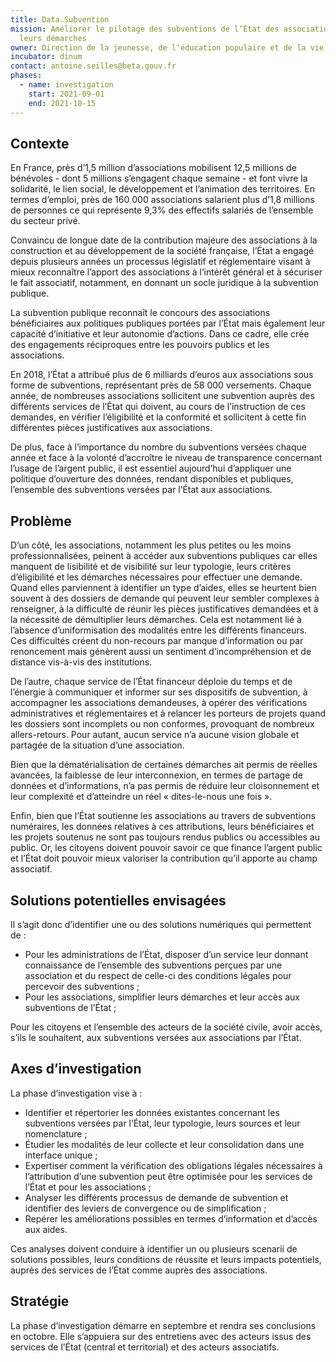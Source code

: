 ```yaml
---
title: Data.Subvention
mission: Améliorer le pilotage des subventions de l’État des associations et simplifier
  leurs démarches
owner: Direction de la jeunesse, de l'éducation populaire et de la vie associative
incubator: dinum
contact: antoine.seilles@beta.gouv.fr
phases:
  - name: investigation
    start: 2021-09-01
    end: 2021-10-15
---
```



## Contexte

En France, près d’1,5 million d’associations mobilisent 12,5 millions de bénévoles - dont 5 millions s’engagent chaque semaine - et font vivre la solidarité, le lien social, le développement et l’animation des territoires. En termes d’emploi, près de 160 000 associations salarient plus d’1,8 millions de personnes ce qui représente 9,3% des effectifs salariés de l’ensemble du secteur privé.

Convaincu de longue date de la contribution majeure des associations à la construction et au développement de la société française, l’État a engagé depuis plusieurs années un processus législatif et réglementaire visant à mieux reconnaître l’apport des associations à l’intérêt général et à sécuriser le fait associatif, notamment, en donnant un socle juridique à la subvention publique.

La subvention publique reconnaît le concours des associations bénéficiaires aux politiques publiques portées par l’État mais également leur capacité d’initiative et leur autonomie d’actions. Dans ce cadre, elle crée des engagements réciproques entre les pouvoirs publics et les associations. 

En 2018, l’État a attribué plus de 6 milliards d’euros aux associations sous forme de subventions, représentant près de 58 000 versements. Chaque année, de nombreuses associations sollicitent une subvention auprès des différents services de l’État qui doivent, au cours de l’instruction de ces demandes, en vérifier l’éligibilité et la conformité et sollicitent à cette fin différentes pièces justificatives aux associations.

De plus, face à l’importance du nombre du subventions versées chaque année et face à la volonté d’accroître le niveau de transparence concernant l’usage de l’argent public, il est essentiel aujourd’hui d’appliquer une politique d’ouverture des données, rendant disponibles et publiques, l’ensemble des subventions versées par l’État aux associations.



## Problème

D’un côté, les associations, notamment les plus petites ou les moins professionnalisées, peinent à accéder aux subventions publiques car elles manquent de lisibilité et de visibilité sur leur typologie, leurs critères d’éligibilité et les démarches nécessaires pour effectuer une demande. Quand elles parviennent à identifier un type d’aides, elles se heurtent bien souvent à des dossiers de demande qui peuvent leur sembler complexes à renseigner, à la difficulté de réunir les pièces justificatives demandées et à la nécessité de démultiplier leurs démarches. Cela est notamment lié à l’absence d’uniformisation des modalités entre les différents financeurs.  Ces difficultés créent du non-recours par manque d’information ou par renoncement mais génèrent aussi un sentiment d’incompréhension et de distance vis-à-vis des institutions.

De l’autre, chaque service de l’État financeur déploie du temps et de l’énergie à communiquer et informer sur ses dispositifs de subvention, à accompagner les associations demandeuses, à opérer des vérifications administratives et réglementaires et à relancer les porteurs de projets quand les dossiers sont incomplets ou non conformes, provoquant de nombreux allers-retours. Pour autant, aucun service n’a aucune vision globale et partagée de la situation d’une association.

Bien que la dématérialisation de certaines démarches ait permis de réelles avancées, la faiblesse de leur interconnexion, en termes de partage de données et d’informations, n’a pas permis de réduire leur cloisonnement et leur complexité et d’atteindre un réel « dites-le-nous une fois ».

Enfin, bien que l’État soutienne les associations au travers de subventions numéraires, les données relatives à ces attributions, leurs bénéficiaires et les projets soutenus ne sont pas toujours rendus publics ou accessibles au public. Or, les citoyens doivent pouvoir savoir ce que finance l’argent public et l’État doit pouvoir mieux valoriser la contribution qu’il apporte au champ associatif.



## Solutions potentielles envisagées

Il s’agit donc d’identifier une ou des solutions numériques qui permettent de :

* Pour les administrations de l’État, disposer d’un service leur donnant connaissance de l’ensemble des subventions perçues par une association et du respect de celle-ci des conditions légales pour percevoir des subventions ;
* Pour les associations, simplifier leurs démarches et leur accès aux subventions de l’État ;

Pour les citoyens et l’ensemble des acteurs de la société civile, avoir accès, s’ils le souhaitent, aux subventions versées aux associations par l’État.



## **Axes d’investigation**

La phase d’investigation vise à :

* Identifier et répertorier les données existantes concernant les subventions versées par l’État, leur typologie, leurs sources et leur nomenclature ;
* Étudier les modalités de leur collecte et leur consolidation dans une interface unique ;
* Expertiser comment la vérification des obligations légales nécessaires à l’attribution d’une subvention peut être optimisée pour les services de l’État et pour les associations ;
* Analyser les différents processus de demande de subvention et identifier des leviers de convergence ou de simplification ;
* Repérer les améliorations possibles en termes d’information et d’accès aux aides.

Ces analyses doivent conduire à identifier un ou plusieurs scenarii de solutions possibles, leurs conditions de réussite et leurs impacts potentiels, auprès des services de l’État comme auprès des associations.

## Stratégie

La phase d’investigation démarre en septembre et rendra ses conclusions en octobre. Elle s’appuiera sur des entretiens avec des acteurs issus des services de l’État (central et territorial) et des acteurs associatifs.